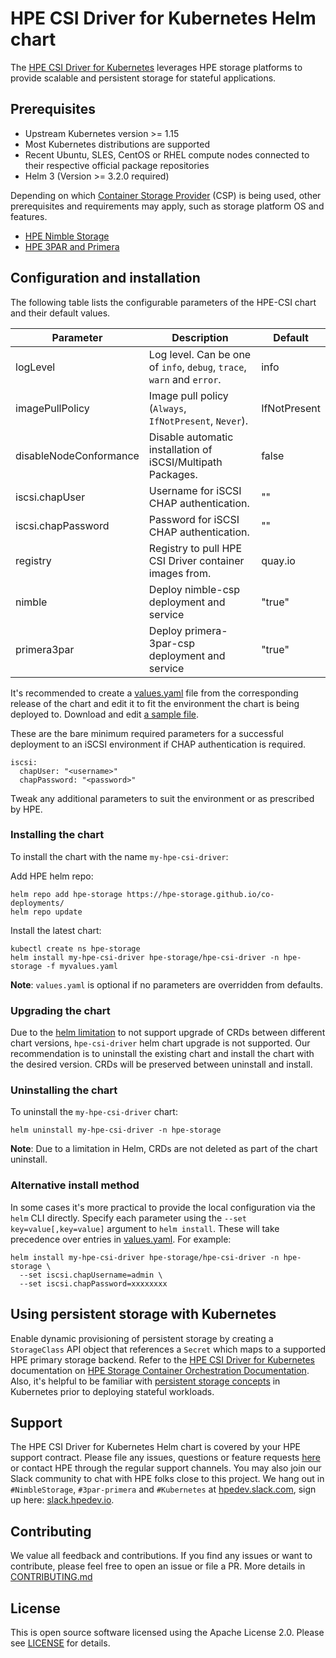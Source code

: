 # HPE CSI Driver for Kubernetes Helm chart

The [HPE CSI Driver for Kubernetes](https://scod.hpedev.io/csi_driver/index.html) leverages HPE storage platforms to provide scalable and persistent storage for stateful applications.

## Prerequisites

- Upstream Kubernetes version >= 1.15
- Most Kubernetes distributions are supported
- Recent Ubuntu, SLES, CentOS or RHEL compute nodes connected to their respective official package repositories
- Helm 3 (Version >= 3.2.0 required)

Depending on which [Container Storage Provider](https://scod.hpedev.io/container_storage_provider/index.html) (CSP) is being used, other prerequisites and requirements may apply, such as storage platform OS and features.

- [HPE Nimble Storage](https://scod.hpedev.io/container_storage_provider/hpe_nimble_storage/index.html)
- [HPE 3PAR and Primera](https://scod.hpedev.io/container_storage_provider/hpe_3par_primera/index.html)

## Configuration and installation

The following table lists the configurable parameters of the HPE-CSI chart and their default values.

|  Parameter                |  Description                                                           |  Default     |
|---------------------------|------------------------------------------------------------------------|--------------|
| logLevel                  | Log level. Can be one of `info`, `debug`, `trace`, `warn` and `error`. | info         |
| imagePullPolicy           | Image pull policy (`Always`, `IfNotPresent`, `Never`).                 | IfNotPresent |
| disableNodeConformance    | Disable automatic installation of iSCSI/Multipath Packages.            | false        |
| iscsi.chapUser            | Username for iSCSI CHAP authentication.                                | ""           |
| iscsi.chapPassword        | Password for iSCSI CHAP authentication.                                | ""           |
| registry                  | Registry to pull HPE CSI Driver container images from.                 | quay.io      |
| nimble                    | Deploy nimble-csp deployment and service                               | "true"       |
| primera3par               | Deploy primera-3par-csp deployment and service                         | "true"       |

It's recommended to create a [values.yaml](https://github.com/hpe-storage/co-deployments/blob/master/helm/values/csi-driver) file from the corresponding release of the chart and edit it to fit the environment the chart is being deployed to. Download and edit [a sample file](https://github.com/hpe-storage/co-deployments/blob/master/helm/values/csi-driver).

These are the bare minimum required parameters for a successful deployment to an iSCSI environment if CHAP authentication is required.

```
iscsi:
  chapUser: "<username>"
  chapPassword: "<password>"
```

Tweak any additional parameters to suit the environment or as prescribed by HPE.

### Installing the chart

To install the chart with the name `my-hpe-csi-driver`:

Add HPE helm repo:

```
helm repo add hpe-storage https://hpe-storage.github.io/co-deployments/
helm repo update
```

Install the latest chart:

```
kubectl create ns hpe-storage
helm install my-hpe-csi-driver hpe-storage/hpe-csi-driver -n hpe-storage -f myvalues.yaml
```

**Note**: `values.yaml` is optional if no parameters are overridden from defaults.

### Upgrading the chart

Due to the [helm limitation](https://helm.sh/docs/chart_best_practices/custom_resource_definitions/#some-caveats-and-explanations) to not support upgrade of CRDs between different chart versions, `hpe-csi-driver` helm chart upgrade is not supported.
Our recommendation is to uninstall the existing chart and install the chart with the desired version. CRDs will be preserved between uninstall and install.

### Uninstalling the chart

To uninstall the `my-hpe-csi-driver` chart:

```
helm uninstall my-hpe-csi-driver -n hpe-storage
```

**Note**: Due to a limitation in Helm, CRDs are not deleted as part of the chart uninstall.

### Alternative install method

In some cases it's more practical to provide the local configuration via the `helm` CLI directly. Specify each parameter using the `--set key=value[,key=value]` argument to `helm install`. These will take precedence over entries in [values.yaml](https://github.com/hpe-storage/co-deployments/blob/master/helm/values/csi-driver). For example:

```
helm install my-hpe-csi-driver hpe-storage/hpe-csi-driver -n hpe-storage \
  --set iscsi.chapUsername=admin \
  --set iscsi.chapPassword=xxxxxxxx
```

## Using persistent storage with Kubernetes

Enable dynamic provisioning of persistent storage by creating a `StorageClass` API object that references a `Secret` which maps to a supported HPE primary storage backend. Refer to the [HPE CSI Driver for Kubernetes](https://scod.hpedev.io/csi_driver/using.html) documentation on [HPE Storage Container Orchestration Documentation](https://scod.hpedev.io/). Also, it's helpful to be familiar with [persistent storage concepts](https://kubernetes.io/docs/concepts/storage/volumes/) in Kubernetes prior to deploying stateful workloads.

## Support

The HPE CSI Driver for Kubernetes Helm chart is covered by your HPE support contract. Please file any issues, questions or feature requests [here](https://github.com/hpe-storage/co-deployments/issues) or contact HPE through the regular support channels. You may also join our Slack community to chat with HPE folks close to this project. We hang out in `#NimbleStorage`, `#3par-primera` and `#Kubernetes` at [hpedev.slack.com](https://hpedev.slack.com), sign up here: [slack.hpedev.io](https://slack.hpedev.io/).

## Contributing

We value all feedback and contributions. If you find any issues or want to contribute, please feel free to open an issue or file a PR. More details in [CONTRIBUTING.md](https://github.com/hpe-storage/co-deployments/blob/master/CONTRIBUTING.md)

## License

This is open source software licensed using the Apache License 2.0. Please see [LICENSE](https://github.com/hpe-storage/co-deployments/blob/master/LICENSE) for details.
